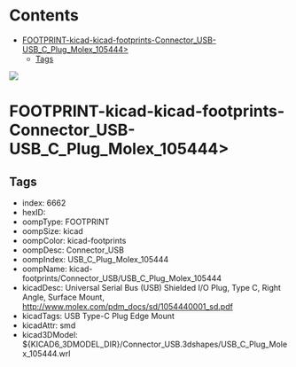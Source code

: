 



Contents
========

* [FOOTPRINT-kicad-kicad-footprints-Connector_USB-USB_C_Plug_Molex_105444>](#footprint-kicad-kicad-footprints-connector_usb-usb_c_plug_molex_105444)
	* [Tags](#tags)
  
![][im]
# FOOTPRINT-kicad-kicad-footprints-Connector_USB-USB_C_Plug_Molex_105444>

## Tags

- index: 6662
- hexID: 
- oompType: FOOTPRINT
- oompSize: kicad
- oompColor: kicad-footprints
- oompDesc: Connector_USB
- oompIndex: USB_C_Plug_Molex_105444
- oompName: kicad-footprints/Connector_USB/USB_C_Plug_Molex_105444
- kicadDesc: Universal Serial Bus (USB) Shielded I/O Plug, Type C, Right Angle, Surface Mount, http://www.molex.com/pdm_docs/sd/1054440001_sd.pdf
- kicadTags: USB Type-C Plug Edge Mount
- kicadAttr: smd
- kicad3DModel: ${KICAD6_3DMODEL_DIR}/Connector_USB.3dshapes/USB_C_Plug_Molex_105444.wrl



[im]: image.png

